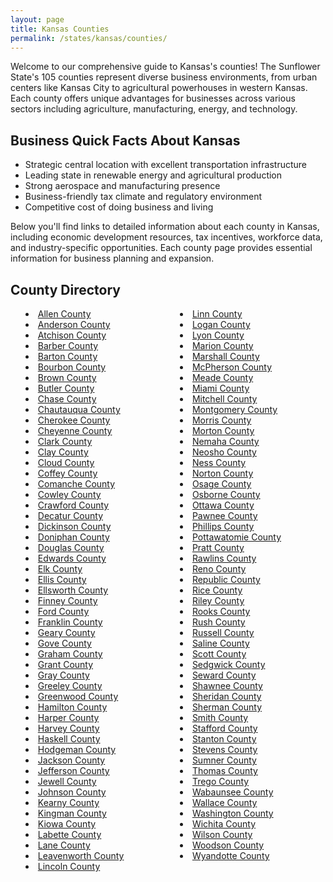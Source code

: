 ```yaml
---
layout: page
title: Kansas Counties
permalink: /states/kansas/counties/
---
```


<p>Welcome to our comprehensive guide to Kansas's counties! The Sunflower State's 105 counties represent diverse business environments, from urban centers like Kansas City to agricultural powerhouses in western Kansas. Each county offers unique advantages for businesses across various sectors including agriculture, manufacturing, energy, and technology.</p>

<h2>Business Quick Facts About Kansas</h2>

<ul>
    <li>Strategic central location with excellent transportation infrastructure</li>
    <li>Leading state in renewable energy and agricultural production</li>
    <li>Strong aerospace and manufacturing presence</li>
    <li>Business-friendly tax climate and regulatory environment</li>
    <li>Competitive cost of doing business and living</li>
</ul>

<p>Below you'll find links to detailed information about each county in Kansas, including economic development resources, tax incentives, workforce data, and industry-specific opportunities. Each county page provides essential information for business planning and expansion.</p>

<h2>County Directory</h2>
<style>
    .county-list {
        columns: 2;
        -webkit-columns: 2;
        -moz-columns: 2;
        list-style-position: inside;
    }
</style>

<ul class="county-list">
    <li><a href="{{ '/states/kansas/allen/' | relative_url }}">Allen County</a></li>
    <li><a href="{{ '/states/kansas/anderson/' | relative_url }}">Anderson County</a></li>
    <li><a href="{{ '/states/kansas/atchison/' | relative_url }}">Atchison County</a></li>
    <li><a href="{{ '/states/kansas/barber/' | relative_url }}">Barber County</a></li>
    <li><a href="{{ '/states/kansas/barton/' | relative_url }}">Barton County</a></li>
    <li><a href="{{ '/states/kansas/bourbon/' | relative_url }}">Bourbon County</a></li>
    <li><a href="{{ '/states/kansas/brown/' | relative_url }}">Brown County</a></li>
    <li><a href="{{ '/states/kansas/butler/' | relative_url }}">Butler County</a></li>
    <li><a href="{{ '/states/kansas/chase/' | relative_url }}">Chase County</a></li>
    <li><a href="{{ '/states/kansas/chautauqua/' | relative_url }}">Chautauqua County</a></li>
    <li><a href="{{ '/states/kansas/cherokee/' | relative_url }}">Cherokee County</a></li>
    <li><a href="{{ '/states/kansas/cheyenne/' | relative_url }}">Cheyenne County</a></li>
    <li><a href="{{ '/states/kansas/clark/' | relative_url }}">Clark County</a></li>
    <li><a href="{{ '/states/kansas/clay/' | relative_url }}">Clay County</a></li>
    <li><a href="{{ '/states/kansas/cloud/' | relative_url }}">Cloud County</a></li>
    <li><a href="{{ '/states/kansas/coffey/' | relative_url }}">Coffey County</a></li>
    <li><a href="{{ '/states/kansas/comanche/' | relative_url }}">Comanche County</a></li>
    <li><a href="{{ '/states/kansas/cowley/' | relative_url }}">Cowley County</a></li>
    <li><a href="{{ '/states/kansas/crawford/' | relative_url }}">Crawford County</a></li>
    <li><a href="{{ '/states/kansas/decatur/' | relative_url }}">Decatur County</a></li>
    <li><a href="{{ '/states/kansas/dickinson/' | relative_url }}">Dickinson County</a></li>
    <li><a href="{{ '/states/kansas/doniphan/' | relative_url }}">Doniphan County</a></li>
    <li><a href="{{ '/states/kansas/douglas/' | relative_url }}">Douglas County</a></li>
    <li><a href="{{ '/states/kansas/edwards/' | relative_url }}">Edwards County</a></li>
    <li><a href="{{ '/states/kansas/elk/' | relative_url }}">Elk County</a></li>
    <li><a href="{{ '/states/kansas/ellis/' | relative_url }}">Ellis County</a></li>
    <li><a href="{{ '/states/kansas/ellsworth/' | relative_url }}">Ellsworth County</a></li>
    <li><a href="{{ '/states/kansas/finney/' | relative_url }}">Finney County</a></li>
    <li><a href="{{ '/states/kansas/ford/' | relative_url }}">Ford County</a></li>
    <li><a href="{{ '/states/kansas/franklin/' | relative_url }}">Franklin County</a></li>
    <li><a href="{{ '/states/kansas/geary/' | relative_url }}">Geary County</a></li>
    <li><a href="{{ '/states/kansas/gove/' | relative_url }}">Gove County</a></li>
    <li><a href="{{ '/states/kansas/graham/' | relative_url }}">Graham County</a></li>
    <li><a href="{{ '/states/kansas/grant/' | relative_url }}">Grant County</a></li>
    <li><a href="{{ '/states/kansas/gray/' | relative_url }}">Gray County</a></li>
    <li><a href="{{ '/states/kansas/greeley/' | relative_url }}">Greeley County</a></li>
    <li><a href="{{ '/states/kansas/greenwood/' | relative_url }}">Greenwood County</a></li>
    <li><a href="{{ '/states/kansas/hamilton/' | relative_url }}">Hamilton County</a></li>
    <li><a href="{{ '/states/kansas/harper/' | relative_url }}">Harper County</a></li>
    <li><a href="{{ '/states/kansas/harvey/' | relative_url }}">Harvey County</a></li>
    <li><a href="{{ '/states/kansas/haskell/' | relative_url }}">Haskell County</a></li>
    <li><a href="{{ '/states/kansas/hodgeman/' | relative_url }}">Hodgeman County</a></li>
    <li><a href="{{ '/states/kansas/jackson/' | relative_url }}">Jackson County</a></li>
    <li><a href="{{ '/states/kansas/jefferson/' | relative_url }}">Jefferson County</a></li>
    <li><a href="{{ '/states/kansas/jewell/' | relative_url }}">Jewell County</a></li>
    <li><a href="{{ '/states/kansas/johnson/' | relative_url }}">Johnson County</a></li>
    <li><a href="{{ '/states/kansas/kearny/' | relative_url }}">Kearny County</a></li>
    <li><a href="{{ '/states/kansas/kingman/' | relative_url }}">Kingman County</a></li>
    <li><a href="{{ '/states/kansas/kiowa/' | relative_url }}">Kiowa County</a></li>
    <li><a href="{{ '/states/kansas/labette/' | relative_url }}">Labette County</a></li>
    <li><a href="{{ '/states/kansas/lane/' | relative_url }}">Lane County</a></li>
    <li><a href="{{ '/states/kansas/leavenworth/' | relative_url }}">Leavenworth County</a></li>
    <li><a href="{{ '/states/kansas/lincoln/' | relative_url }}">Lincoln County</a></li>
    <li><a href="{{ '/states/kansas/linn/' | relative_url }}">Linn County</a></li>
    <li><a href="{{ '/states/kansas/logan/' | relative_url }}">Logan County</a></li>
    <li><a href="{{ '/states/kansas/lyon/' | relative_url }}">Lyon County</a></li>
    <li><a href="{{ '/states/kansas/marion/' | relative_url }}">Marion County</a></li>
    <li><a href="{{ '/states/kansas/marshall/' | relative_url }}">Marshall County</a></li>
    <li><a href="{{ '/states/kansas/mcpherson/' | relative_url }}">McPherson County</a></li>
    <li><a href="{{ '/states/kansas/meade/' | relative_url }}">Meade County</a></li>
    <li><a href="{{ '/states/kansas/miami/' | relative_url }}">Miami County</a></li>
    <li><a href="{{ '/states/kansas/mitchell/' | relative_url }}">Mitchell County</a></li>
    <li><a href="{{ '/states/kansas/montgomery/' | relative_url }}">Montgomery County</a></li>
    <li><a href="{{ '/states/kansas/morris/' | relative_url }}">Morris County</a></li>
    <li><a href="{{ '/states/kansas/morton/' | relative_url }}">Morton County</a></li>
    <li><a href="{{ '/states/kansas/nemaha/' | relative_url }}">Nemaha County</a></li>
    <li><a href="{{ '/states/kansas/neosho/' | relative_url }}">Neosho County</a></li>
    <li><a href="{{ '/states/kansas/ness/' | relative_url }}">Ness County</a></li>
    <li><a href="{{ '/states/kansas/norton/' | relative_url }}">Norton County</a></li>
    <li><a href="{{ '/states/kansas/osage/' | relative_url }}">Osage County</a></li>
    <li><a href="{{ '/states/kansas/osborne/' | relative_url }}">Osborne County</a></li>
    <li><a href="{{ '/states/kansas/ottawa/' | relative_url }}">Ottawa County</a></li>
    <li><a href="{{ '/states/kansas/pawnee/' | relative_url }}">Pawnee County</a></li>
    <li><a href="{{ '/states/kansas/phillips/' | relative_url }}">Phillips County</a></li>
    <li><a href="{{ '/states/kansas/pottawatomie/' | relative_url }}">Pottawatomie County</a></li>
    <li><a href="{{ '/states/kansas/pratt/' | relative_url }}">Pratt County</a></li>
    <li><a href="{{ '/states/kansas/rawlins/' | relative_url }}">Rawlins County</a></li>
    <li><a href="{{ '/states/kansas/reno/' | relative_url }}">Reno County</a></li>
    <li><a href="{{ '/states/kansas/republic/' | relative_url }}">Republic County</a></li>
    <li><a href="{{ '/states/kansas/rice/' | relative_url }}">Rice County</a></li>
    <li><a href="{{ '/states/kansas/riley/' | relative_url }}">Riley County</a></li>
    <li><a href="{{ '/states/kansas/rooks/' | relative_url }}">Rooks County</a></li>
    <li><a href="{{ '/states/kansas/rush/' | relative_url }}">Rush County</a></li>
    <li><a href="{{ '/states/kansas/russell/' | relative_url }}">Russell County</a></li>
    <li><a href="{{ '/states/kansas/saline/' | relative_url }}">Saline County</a></li>
    <li><a href="{{ '/states/kansas/scott/' | relative_url }}">Scott County</a></li>
    <li><a href="{{ '/states/kansas/sedgwick/' | relative_url }}">Sedgwick County</a></li>
    <li><a href="{{ '/states/kansas/seward/' | relative_url }}">Seward County</a></li>
    <li><a href="{{ '/states/kansas/shawnee/' | relative_url }}">Shawnee County</a></li>
    <li><a href="{{ '/states/kansas/sheridan/' | relative_url }}">Sheridan County</a></li>
    <li><a href="{{ '/states/kansas/sherman/' | relative_url }}">Sherman County</a></li>
    <li><a href="{{ '/states/kansas/smith/' | relative_url }}">Smith County</a></li>
    <li><a href="{{ '/states/kansas/stafford/' | relative_url }}">Stafford County</a></li>
    <li><a href="{{ '/states/kansas/stanton/' | relative_url }}">Stanton County</a></li>
    <li><a href="{{ '/states/kansas/stevens/' | relative_url }}">Stevens County</a></li>
    <li><a href="{{ '/states/kansas/sumner/' | relative_url }}">Sumner County</a></li>
    <li><a href="{{ '/states/kansas/thomas/' | relative_url }}">Thomas County</a></li>
    <li><a href="{{ '/states/kansas/trego/' | relative_url }}">Trego County</a></li>
    <li><a href="{{ '/states/kansas/wabaunsee/' | relative_url }}">Wabaunsee County</a></li>
    <li><a href="{{ '/states/kansas/wallace/' | relative_url }}">Wallace County</a></li>
    <li><a href="{{ '/states/kansas/washington/' | relative_url }}">Washington County</a></li>
    <li><a href="{{ '/states/kansas/wichita/' | relative_url }}">Wichita County</a></li>
    <li><a href="{{ '/states/kansas/wilson/' | relative_url }}">Wilson County</a></li>
    <li><a href="{{ '/states/kansas/woodson/' | relative_url }}">Woodson County</a></li>
    <li><a href="{{ '/states/kansas/wyandotte/' | relative_url }}">Wyandotte County</a></li>
</ul>